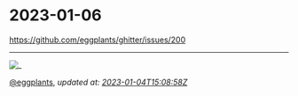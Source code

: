 # 2023-01-06

<https://github.com/eggplants/ghitter/issues/200>

---

![_](https://github.githubassets.com/images/mona-loading-default.gif)

[@eggplants](https://github.com/eggplants), *updated at: [2023-01-04T15:08:58Z](https://github.com/eggplants/ghitter/issues/200#issue-1519138740)*
